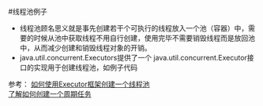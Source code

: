 #线程池例子

* 线程池顾名思义就是事先创建若干个可执行的线程放入一个池（容器）中，需要的时候从池中获取线程不用自行创建，使用完毕不需要销毁线程而是放回池中，从而减少创建和销毁线程对象的开销。
* java.util.concurrent.Executors提供了一个 java.util.concurrent.Executor接口的实现用于创建线程池，如例子代码

参考：
[如何使用Executor框架创建一个线程池](http://www.journaldev.com/1069/java-thread-pool-example-using-executors-and-threadpoolexecutor)  
[了解如何创建一个周期任务](http://www.journaldev.com/2340/java-scheduledthreadpoolexecutor-example-to-schedule-tasks-after-delay-and-execute-periodically)
